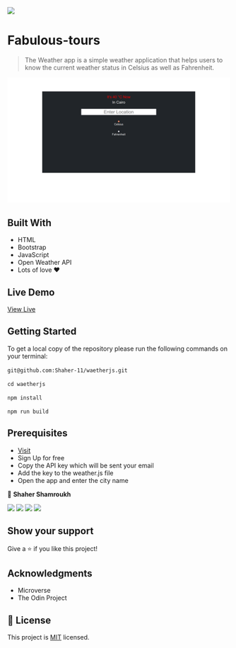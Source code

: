 
![](https://img.shields.io/badge/Weather-App-blueviolet)

# Fabulous-tours

> The Weather app is a simple weather application that helps users to know the current weather status in Celsius as well as Fahrenheit.

![screenshot](app.png)

## Built With

- HTML
- Bootstrap
- JavaScript
- Open Weather API
- Lots of love :heart:

## Live Demo

[View Live](https://fabuloustours.netlify.app/)

## Getting Started

To get a local copy of the repository please run the following commands on your terminal:

```git@github.com:Shaher-11/waetherjs.git```

```cd waetherjs```

```npm install```

```npm run build```


## Prerequisites

- [Visit](https://openweathermap.org/)
- Sign Up for free
- Copy the API key which will be sent your email
- Add the key to the weather.js file
- Open the app and enter the city name

👤 **Shaher Shamroukh**
 
[<code><img height="26" src="https://cdn.iconscout.com/icon/free/png-256/github-153-675523.png"></code>](https://github.com/Shaher-11)
[<code><img height="26" src="https://upload.wikimedia.org/wikipedia/sco/thumb/9/9f/Twitter_bird_logo_2012.svg/1200px-Twitter_bird_logo_2012.svg.png"></code>](https://twitter.com/ShaherShamroukh/)
[<code><img height="26" src="https://upload.wikimedia.org/wikipedia/commons/thumb/c/c9/Linkedin.svg/1200px-Linkedin.svg.png"></code>](https://www.linkedin.com/in/shaher-shamroukh/)
 <a href="mailto:shahershamroukh@gmail.com?subject=Hey Shaher!"><img height="26" src="https://cdn.worldvectorlogo.com/logos/official-gmail-icon-2020-.svg"></a>
 

## Show your support

Give a ⭐️ if you like this project!

## Acknowledgments

- Microverse
- The Odin Project

## 📝 License

This project is [MIT](lic.url) licensed.
